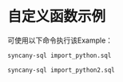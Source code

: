 # 自定义函数示例

可使用以下命令执行该Example：

```bash
syncany-sql import_python.sql

syncany-sql import_python2.sql
```